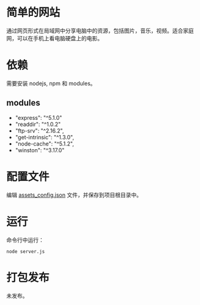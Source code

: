 # 简单的网站

通过网页形式在局域网中分享电脑中的资源，包括图片，音乐，视频。适合家庭网，可以在手机上看电脑硬盘上的电影。  

# 依赖

需要安装 nodejs, npm 和 modules。

## modules

* "express": "^5.1.0"
* "readdir": "^1.0.2"
* "ftp-srv": "^2.16.2",
* "get-intrinsic": "^1.3.0",
* "node-cache": "^5.1.2",
* "winston": "^3.17.0"

# 配置文件

编辑 [assets_config.json](assets_config.json) 文件，并保存到项目根目录中。

# 运行

命令行中运行：

    node server.js

# 打包发布

未发布。